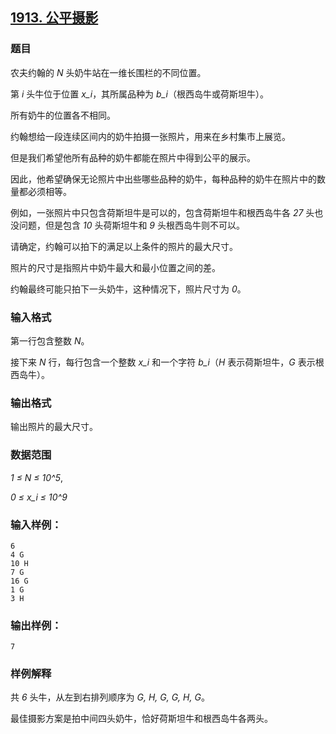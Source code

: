 ## [1913. 公平摄影](https://www.acwing.com/problem/content/1915/)

### 题目

农夫约翰的 *N* 头奶牛站在一维长围栏的不同位置。

第 *i* 头牛位于位置 *x_i*，其所属品种为 *b_i*（根西岛牛或荷斯坦牛）。

所有奶牛的位置各不相同。

约翰想给一段连续区间内的奶牛拍摄一张照片，用来在乡村集市上展览。

但是我们希望他所有品种的奶牛都能在照片中得到公平的展示。

因此，他希望确保无论照片中出些哪些品种的奶牛，每种品种的奶牛在照片中的数量都必须相等。

例如，一张照片中只包含荷斯坦牛是可以的，包含荷斯坦牛和根西岛牛各 *27* 头也没问题，但是包含 *10* 头荷斯坦牛和 *9* 头根西岛牛则不可以。

请确定，约翰可以拍下的满足以上条件的照片的最大尺寸。

照片的尺寸是指照片中奶牛最大和最小位置之间的差。

约翰最终可能只拍下一头奶牛，这种情况下，照片尺寸为 *0*。

### 输入格式

第一行包含整数 *N*。

接下来 *N* 行，每行包含一个整数 *x_i* 和一个字符 *b_i*（*H* 表示荷斯坦牛，*G* 表示根西岛牛）。

### 输出格式

输出照片的最大尺寸。

### 数据范围

*1 ≤ N ≤ 10^5*,

*0 ≤ x_i ≤ 10^9*

### 输入样例：

```
6
4 G
10 H
7 G
16 G
1 G
3 H
```

### 输出样例：

```
7
```

### 样例解释

共 *6* 头牛，从左到右排列顺序为 *G, H, G, G, H, G*。

最佳摄影方案是拍中间四头奶牛，恰好荷斯坦牛和根西岛牛各两头。
